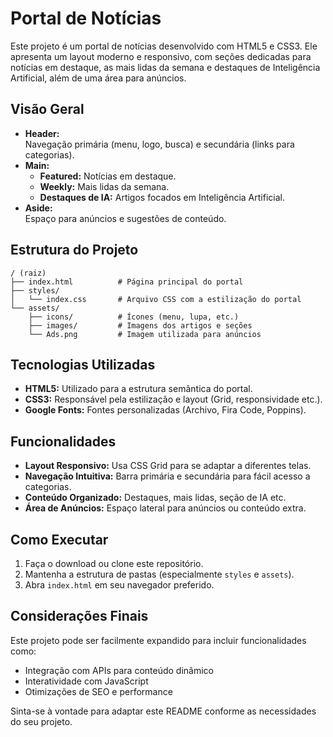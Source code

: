 # Portal de Notícias

Este projeto é um portal de notícias desenvolvido com HTML5 e CSS3. Ele apresenta um layout moderno e responsivo, com seções dedicadas para notícias em destaque, as mais lidas da semana e destaques de Inteligência Artificial, além de uma área para anúncios.

## Visão Geral

- **Header:**  
  Navegação primária (menu, logo, busca) e secundária (links para categorias).
- **Main:**  
  - **Featured:** Notícias em destaque.  
  - **Weekly:** Mais lidas da semana.  
  - **Destaques de IA:** Artigos focados em Inteligência Artificial.  
- **Aside:**  
  Espaço para anúncios e sugestões de conteúdo.

## Estrutura do Projeto

```plaintext
/ (raiz)
├── index.html          # Página principal do portal
├── styles/
│   └── index.css       # Arquivo CSS com a estilização do portal
└── assets/
    ├── icons/          # Ícones (menu, lupa, etc.)
    ├── images/         # Imagens dos artigos e seções
    └── Ads.png         # Imagem utilizada para anúncios
```

## Tecnologias Utilizadas

- **HTML5:** Utilizado para a estrutura semântica do portal.  
- **CSS3:** Responsável pela estilização e layout (Grid, responsividade etc.).  
- **Google Fonts:** Fontes personalizadas (Archivo, Fira Code, Poppins).

## Funcionalidades

- **Layout Responsivo:** Usa CSS Grid para se adaptar a diferentes telas.
- **Navegação Intuitiva:** Barra primária e secundária para fácil acesso a categorias.
- **Conteúdo Organizado:** Destaques, mais lidas, seção de IA etc.
- **Área de Anúncios:** Espaço lateral para anúncios ou conteúdo extra.

## Como Executar

1. Faça o download ou clone este repositório.
2. Mantenha a estrutura de pastas (especialmente `styles` e `assets`).
3. Abra `index.html` em seu navegador preferido.

## Considerações Finais

Este projeto pode ser facilmente expandido para incluir funcionalidades como:
- Integração com APIs para conteúdo dinâmico
- Interatividade com JavaScript
- Otimizações de SEO e performance

Sinta-se à vontade para adaptar este README conforme as necessidades do seu projeto.
